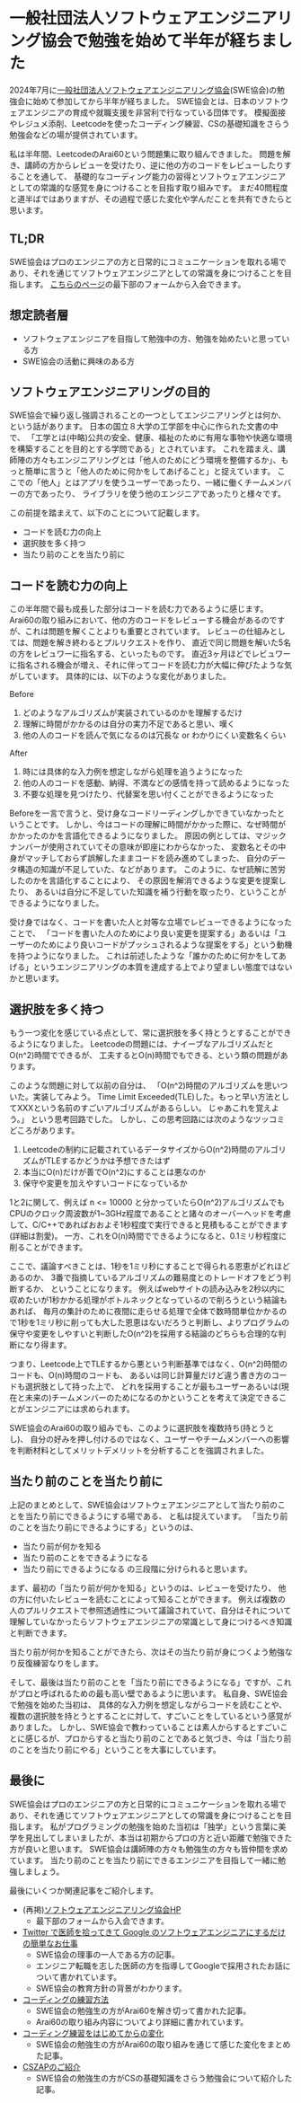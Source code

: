 # 一般社団法人ソフトウェアエンジニアリング協会で勉強を始めて半年が経ちました

2024年7月に[一般社団法人ソフトウェアエンジニアリング協会](https://www.swe.or.jp/)(SWE協会)の勉強会に始めて参加してから半年が経ちました。
SWE協会とは、日本のソフトウェアエンジニアの育成や就職支援を非営利で行なっている団体です。
模擬面接やレジュメ添削、Leetcodeを使ったコーディング練習、CSの基礎知識をさらう勉強会などの場が提供されています。

私は半年間、LeetcodeのArai60という問題集に取り組んできました。
問題を解き、講師の方からレビューを受けたり、逆に他の方のコードをレビューしたりすることを通して、
基礎的なコーディング能力の習得とソフトウェアエンジニアとしての常識的な感覚を身につけることを目指す取り組みです。
まだ40問程度と道半ばではありますが、その過程で感じた変化や学んだことを共有できたらと思います。


## TL;DR
SWE協会はプロのエンジニアの方と日常的にコミュニケーションを取れる場であり、それを通じてソフトウェアエンジニアとしての常識を身につけることを目指します。
[こちらのページ](https://www.swe.or.jp/)の最下部のフォームから入会できます。


## 想定読者層
- ソフトウェアエンジニアを目指して勉強中の方、勉強を始めたいと思っている方
- SWE協会の活動に興味のある方


## ソフトウェアエンジニアリングの目的
SWE協会で繰り返し強調されることの一つとしてエンジニアリングとは何か、という話があります。
日本の国立８大学の工学部を中心に作られた文書の中で、
「工学とは(中略)公共の安全、健康、福祉のために有用な事物や快適な環境を構築することを目的とする学問である」とされています。
これを踏まえ、講師陣の方々もエンジニアリングとは「他人のためにどう環境を整備するか」、もっと簡単に言うと「他人のために何かをしてあげること」と捉えています。
ここでの「他人」とはアプリを使うユーザーであったり、一緒に働くチームメンバーの方であったり、
ライブラリを使う他のエンジニアであったりと様々です。

この前提を踏まえて、以下のことについて記載します。
- コードを読む力の向上
- 選択肢を多く持つ
- 当たり前のことを当たり前に


## コードを読む力の向上
この半年間で最も成長した部分はコードを読む力であるように感じます。
Arai60の取り組みにおいて、他の方のコードをレビューする機会があるのですが、これは問題を解くことよりも重要とされています。
レビューの仕組みとしては、問題を解き終わるとプルリクエストを作り、
直近で同じ問題を解いた5名の方をレビュワーに指名する、といったものです。
直近3ヶ月ほどでレビュワーに指名される機会が増え、それに伴ってコードを読む力が大幅に伸びたような気がしています。
具体的には、以下のような変化がありました。

Before
1. どのようなアルゴリズムが実装されているのかを理解するだけ
2. 理解に時間がかかるのは自分の実力不足であると思い、嘆く
3. 他の人のコードを読んで気になるのは冗長な or わかりにくい変数名くらい

After
1. 時には具体的な入力例を想定しながら処理を追うようになった
2. 他の人のコードを感動、納得、不満などの感情を持って読めるようになった
3. 不要な処理を見つけたり、代替案を思い付くことができるようになった

Beforeを一言で言うと、受け身なコードリーディングしかできていなかったということです。
しかし、今はコードの理解に時間がかかった際に、なぜ時間がかかったのかを言語化できるようになりました。
原因の例としては、マジックナンバーが使用されていてその意味が即座にわからなかった、
変数名とその中身がマッチしておらず誤解したままコードを読み進めてしまった、
自分のデータ構造の知識が不足していた、などがあります。
このように、なぜ読解に苦労したのかを言語化することにより、
その原因を解消できるような変更を提案したり、
あるいは自分に不足していた知識を補う行動を取ったり、ということができるようになりました。

受け身ではなく、コードを書いた人と対等な立場でレビューできるようになったことで、
「コードを書いた人のためにより良い変更を提案する」あるいは「ユーザーのためにより良いコードがプッシュされるような提案をする」という動機を持つようになりました。
これは前述したような「誰かのために何かをしてあげる」というエンジニアリングの本質を達成する上でより望ましい態度ではないかと思います。


## 選択肢を多く持つ
もう一つ変化を感じている点として、常に選択肢を多く持とうとすることができるようになりました。
Leetcodeの問題には、ナイーブなアルゴリズムだとO(n^2)時間でできるが、
工夫するとO(n)時間でもできる、という類の問題があります。

このような問題に対して以前の自分は、
「O(n^2)時間のアルゴリズムを思いついた。実装してみよう。
Time Limit Exceeded(TLE)した。もっと早い方法としてXXXという名前のすごいアルゴリズムがあるらしい。
じゃあこれを覚えよう。」
という思考回路でした。
しかし、この思考回路には次のようなツッコミどころがあります。

1. Leetcodeの制約に記載されているデータサイズからO(n^2)時間のアルゴリズムがTLEするかどうかは予想できたはず
2. 本当にO(n)だけが善でO(n^2)にすることは悪なのか
3. 保守や変更を加えやすいコードになっているか

1と2に関して、例えば n <= 10000 と分かっていたらO(n^2)アルゴリズムでもCPUのクロック周波数が1~3GHz程度であることと諸々のオーバーヘッドを考慮して、C/C++であればおおよそ1秒程度で実行できると見積もることができます(詳細は割愛)。
一方、これをO(n)時間でできるようになると、0.1ミリ秒程度に削ることができます。

ここで、議論すべきことは、1秒を1ミリ秒にすることで得られる恩恵がどれほどあるのか、
3番で指摘しているアルゴリズムの難易度とのトレードオフをどう判断するか、
ということになります。
例えばwebサイトの読み込みを2秒以内に収めたいが1秒かかる処理がボトルネックとなっているので削ろうという結論もあれば、
毎月の集計のために夜間に走らせる処理で全体で数時間単位かかるので1秒を1ミリ秒に削っても大した恩恵はないだろうと判断し、よりプログラムの保守や変更をしやすいと判断したO(n^2)を採用する結論のどちらも合理的な判断になり得ます。

つまり、Leetcode上でTLEするから悪という判断基準ではなく、O(n^2)時間のコードも、O(n)時間のコードも、
あるいは同じ計算量だけど違う書き方のコードも選択肢として持った上で、
どれを採用することが最もユーザーあるいは(現在と未来の)チームメンバーのためになるのかということを考えて決定できることがエンジニアには求められます。

SWE協会のArai60の取り組みでも、このように選択肢を複数持ち(持とうとし)、
自分の好みを押し付けるのではなく、ユーザーやチームメンバーへの影響を判断材料としてメリットデメリットを分析することを強調されました。


## 当たり前のことを当たり前に
上記のまとめとして、SWE協会はソフトウェアエンジニアとして当たり前のことを当たり前にできるようにする場である、
と私は捉えています。
「当たり前のことを当たり前にできるようにする」というのは、
- 当たり前が何かを知る
- 当たり前のことをできるようになる
- 当たり前にできるようになる
の三段階に分けられると思います。

まず、最初の「当たり前が何かを知る」というのは、レビューを受けたり、
他の方に付いたレビューを読むことによって知ることができます。
例えば複数の人のプルリクエストで参照透過性について議論されていて、自分はそれについて理解していなかったらソフトウェアエンジニアの常識として身につけるべき知識と判断できます。

当たり前が何かを知ることができたら、次はその当たり前が身につくよう勉強なり反復練習なりをします。

そして、最後は当たり前のことを「当たり前にできるようになる」ですが、これがプロと呼ばれるための最も高い壁であるように思います。
私自身、SWE協会で勉強を始めた当初は、
具体的な入力例を想定しながらコードを読むことや、複数の選択肢を持とうとすることに対して、すごいことをしているという感覚がありました。
しかし、SWE協会で教わっていることは素人からするとすごいことに感じるが、プロからすると当たり前のことであると気づき、今は「当たり前のことを当たり前にやる」ということを大事にしています。


## 最後に
SWE協会はプロのエンジニアの方と日常的にコミュニケーションを取れる場であり、それを通じてソフトウェアエンジニアとしての常識を身につけることを目指します。
私がプログラミングの勉強を始めた当初は「独学」という言葉に美学を見出してしまいましたが、本当は初期からプロの方と近い距離で勉強できた方が良いと思います。
SWE協会は講師陣の方々も勉強生の方々も皆仲間を求めています。
当たり前のことを当たり前にできるエンジニアを目指して一緒に勉強しましょう。

最後にいくつか関連記事をご紹介します。

- (再掲)[ソフトウェアエンジニアリング協会HP](https://www.swe.or.jp/)
    - 最下部のフォームから入会できます。
- [Twitter で医師を拾ってきて Google のソフトウェアエンジニアにするだけの簡単なお仕事](https://nuc.hatenadiary.org/entry/2021/03/31)
    - SWE協会の理事の一人である方の記事。
    - エンジニア転職を志した医師の方を指導してGoogleで採用されたお話について書かれています。
    - SWE協会の教育方針の背景がわかります。
- [コーディングの練習方法](https://hayapenguin.com/notes/Posts/2024/04/24/how-to-practice-coding-effectively)
    - SWE協会の勉強生の方がArai60を解き切って書かれた記事。
    - Arai60の取り組み内容についてより詳細に書かれています。
- [コーディング練習をはじめてからの変化](https://note.com/nir29/n/n025ddc315a2e)
    - SWE協会の勉強生の方がArai60の取り組みを通じて感じた変化をまとめた記事。
- [CSZAPのご紹介](https://kitakenbb.hatenablog.com/entry/2025/01/08/235548)
    - SWE協会の勉強生の方がCSの基礎知識をさらう勉強会について紹介した記事。